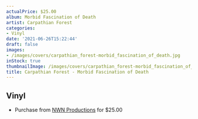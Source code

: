 ```yaml
---
actualPrice: $25.00
album: Morbid Fascination of Death
artist: Carpathian Forest
categories:
- Vinyl
date: '2021-06-26T15:22:44'
draft: false
images:
- /images/covers/carpathian_forest-morbid_fascination_of_death.jpg
inStock: true
thumbnailImage: /images/covers/carpathian_forest-morbid_fascination_of_death-thumb.jpg
title: Carpathian Forest - Morbid Fascination of Death
---
```


## Vinyl
* Purchase from [NWN Productions](http://shop.nwnprod.com/index.php?route=product/product&path=75&product_id=11771&sort=pd.name&order=ASC) for $25.00
